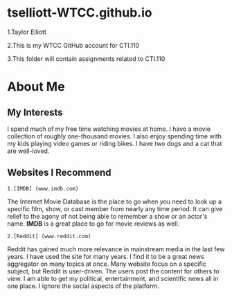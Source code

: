 # tselliott-WTCC.github.io

1.Taylor Elliott

2.This is my WTCC GitHub account for CTI.110

3.This folder will contain assignments related to CTI.110

# About Me

## My Interests  
 I spend much of my free time watching movies at home. I have a movie collection of roughly one-thousand movies.  I also enjoy spending time with my kids playing video games or riding bikes. I have two dogs and a cat that are well-loved.

## Websites I Recommend
	1.[IMDB] (www.imdb.com)  
 The Internet Movie Database is the place to go when you need to look up a specific film, show, or cast member from nearly any time period. It can give relief to the agony of not being able to remember a show or an actor's name. **IMDB** is a great place to go for movie reviews as well.

	2.[Reddit] (www.reddit.com)  
 Reddit has gained much more relevance in mainstream media in   the last few years. I have used the site for many years. I find it to be  a great news aggregator	on many topics at once. Many website focus on a  specific subject, but Reddit is user-driven. The users post the content   for others to view. I am able to get my political, entertainment, and  scientific news all in one place. I ignore the social aspects of the  platform.

	  
